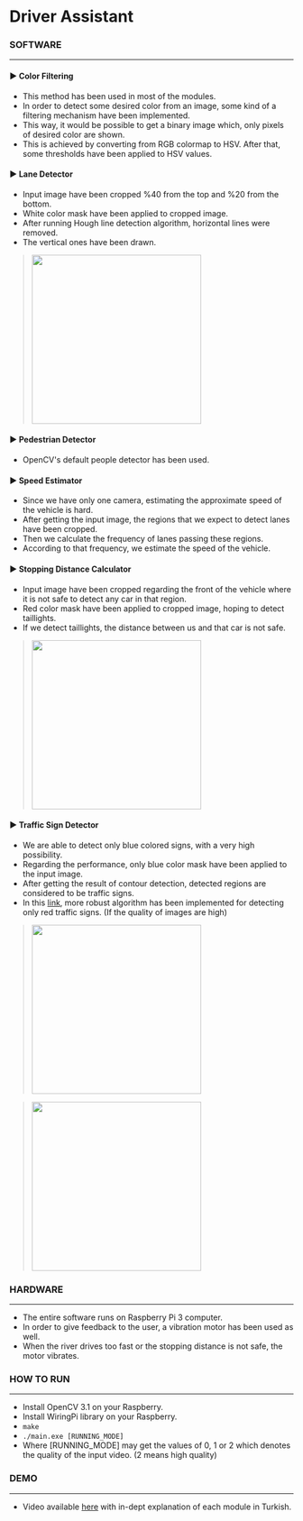 # Driver Assistant

### SOFTWARE
----------
#### ► Color Filtering

- This method has been used in most of the modules. 
- In order to detect some desired color from an image, some kind of a filtering mechanism have been implemented.
- This way, it would be possible to get a binary image which, only pixels of desired color are shown.
- This is achieved by converting from RGB colormap to HSV. After that, some thresholds have been applied to HSV values.

#### ► Lane Detector

- Input image have been cropped %40 from the top and %20 from the bottom.
- White color mask have been applied to cropped image.
- After running Hough line detection algorithm, horizontal lines were removed.
- The vertical ones have been drawn.

> <img src="https://github.com/ozcanovunc/Driver-Assistant/blob/master/sample-images/lane-detector-1.png" width="300">

#### ► Pedestrian Detector

- OpenCV's default people detector has been used.

#### ► Speed Estimator

- Since we have only one camera, estimating the approximate speed of the vehicle is hard.
- After getting the input image, the regions that we expect to detect lanes have been cropped.
- Then we calculate the frequency of lanes passing these regions.
- According to that frequency, we estimate the speed of the vehicle.

#### ► Stopping Distance Calculator

- Input image have been cropped regarding the front of the vehicle where it is not safe to detect any car in that region.
- Red color mask have been applied to cropped image, hoping to detect taillights.
- If we detect taillights, the distance between us and that car is not safe.

> <img src="https://github.com/ozcanovunc/Driver-Assistant/blob/master/sample-images/stopping-distance-calculator-1.png" width="300">

#### ► Traffic Sign Detector

- We are able to detect only blue colored signs, with a very high possibility.
- Regarding the performance, only blue color mask have been applied to the input image.
- After getting the result of contour detection, detected regions are considered to be traffic signs.
- In this [link](https://github.com/ozcanovunc/Driver-Assistant/tree/master/modules/traffic-sign-detector-2), more robust algorithm has been implemented for detecting only red traffic signs. (If the quality of images are high)

> <img src="https://github.com/ozcanovunc/Driver-Assistant/blob/master/sample-images/traffic-sign-detector-1.png" width="300">

> <img src="https://github.com/ozcanovunc/Driver-Assistant/blob/master/sample-images/traffic-sign-detector-3.png" width="300">

### HARDWARE
----------
- The entire software runs on Raspberry Pi 3 computer.
- In order to give feedback to the user, a vibration motor has been used as well.
- When the river drives too fast or the stopping distance is not safe, the motor vibrates.

### HOW TO RUN
----------
- Install OpenCV 3.1 on your Raspberry.
- Install WiringPi library on your Raspberry.
- ```make```
- ```./main.exe [RUNNING_MODE]```
- Where [RUNNING_MODE] may get the values of 0, 1 or 2 which denotes the quality of the input video. (2 means high quality)

### DEMO
----------
- Video available [here](https://www.youtube.com/watch?v=NgzfFJBCiUc) with in-dept explanation of each module in Turkish.
